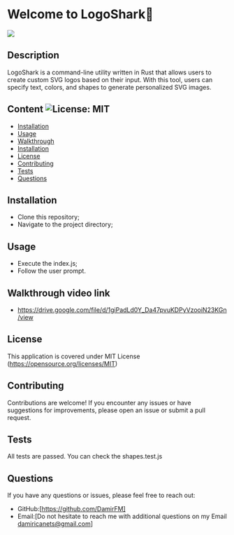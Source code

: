 
# Welcome to LogoShark🦈
<img src="https://img.shields.io/badge/JavaScript-F7DF1E?style=for-the-badge&logo=javascript&logoColor=black" />  

## Description  

LogoShark is a command-line utility written in Rust that allows users to create custom SVG logos based on their input. With this tool, users can specify text, colors, and shapes to generate personalized SVG images.

## Content ![License: MIT](https://img.shields.io/badge/License-MIT-yellow.svg) 
- [Installation](#Installation)
- [Usage](#Usage)
- [Walkthrough](#Walkthrough)
- [Installation](#Installation)
- [License](#License)
- [Contributing](#Contributing)
- [Tests](#Tests)
- [Questions](#Questions)

## Installation
- Clone this repository; 
- Navigate to the project directory;
## Usage
- Execute the index.js; 
- Follow the user prompt.
## Walkthrough video link
- https://drive.google.com/file/d/1giPadLd0Y_Da47pvuKDPyVzooiN23KGn/view
## License   
This application is covered under MIT License
(https://opensource.org/licenses/MIT)
## Contributing
Contributions are welcome! If you encounter any issues or have suggestions for improvements, please open an issue or submit a pull request.
## Tests
All tests are passed. You can check the shapes.test.js
## Questions
If you have any questions or issues, please feel free to reach out:
- GitHub:[https://github.com/DamirFM]
- Email:[Do not hesitate to reach me with additional questions on my Email damiricanets@gmail.com]

    